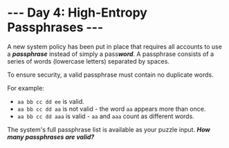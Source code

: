 # --- Day 4: High-Entropy Passphrases ---

A new system policy has been put in place that requires all accounts to use a <em><b>passphrase</b></em> instead of simply a pass<em><b>word</b></em>. A passphrase consists of a series of words (lowercase letters) separated by spaces.


To ensure security, a valid passphrase must contain no duplicate words.


For example:


<ul>
<li><code>aa bb cc dd ee</code> is valid.</li>
<li><code>aa bb cc dd aa</code> is not valid - the word <code>aa</code> appears more than once.</li>
<li><code>aa bb cc dd aaa</code> is valid - <code>aa</code> and <code>aaa</code> count as different words.</li>
</ul>
The system's full passphrase list is available as your puzzle input. <em><b>How many passphrases are valid?</b></em>


